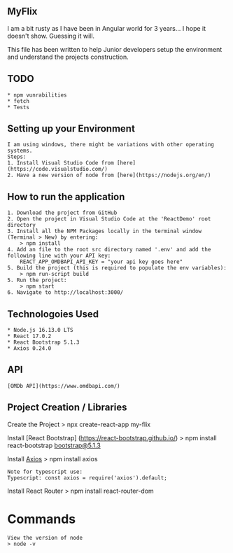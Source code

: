 
## MyFlix
I am a bit rusty as I have been in Angular world for 3 years... I hope it doesn't show. Guessing it will.

This file has been written to help Junior developers setup the environment and understand the projects construction.

## TODO
    * npm vunrabilities
    * fetch
    * Tests

## Setting up your Environment
    I am using windows, there might be variations with other operating systems.
    Steps:
    1. Install Visual Studio Code from [here](https://code.visualstudio.com/)
    2. Have a new version of node from [here](https://nodejs.org/en/)

## How to run the application
    1. Download the project from GitHub
    2. Open the project in Visual Studio Code at the 'ReactDemo' root directory 
    3. Install all the NPM Packages locally in the terminal window (Terminal > New) by entering:
        > npm install
    4. Add an file to the root src directory named '.env' and add the following line with your API key:
        REACT_APP_OMDBAPI_API_KEY = "your api key goes here"
    5. Build the project (this is required to populate the env variables):
        > npm run-script build
    5. Run the project:
        > npm start
    6. Navigate to http://localhost:3000/


## Technologoies Used
    * Node.js 16.13.0 LTS
    * React 17.0.2
    * React Bootstrap 5.1.3
    * Axios 0.24.0


## API
    [OMDb API](https://www.omdbapi.com/)
 

## Project Creation / Libraries

Create the Project
    > npx create-react-app my-flix

Install [React Bootstrap] (https://react-bootstrap.github.io/)
    > npm install react-bootstrap bootstrap@5.1.3

Install [Axios](https://www.npmjs.com/package/axios)
    > npm install axios

    Note for typescript use:
    Typescript: const axios = require('axios').default;

Install React Router
    > npm install react-router-dom


# Commands
    View the version of node
    > node -v